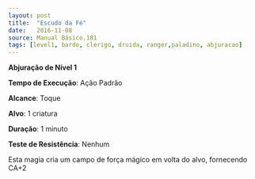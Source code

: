 ```yaml
---
layout: post
title:  "Escudo da Fé"
date:   2016-11-08
source: Manual Básico.181
tags: [level1, bardo, clerigo, druida, ranger,paladino, abjuracao]
---
```


**Abjuração de Nível 1**

**Tempo de Execução**: Ação Padrão

**Alcance**: Toque

**Alvo**: 1 criatura

**Duração**: 1 minuto

**Teste de Resistência**: Nenhum

Esta magia cria um campo de força mágico em volta do alvo, fornecendo CA+2